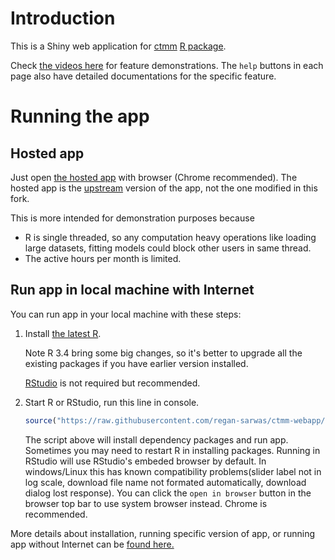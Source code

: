 # Introduction

This is a Shiny web application for [ctmm](https://github.com/ctmm-initiative/ctmm) [R package](https://cran.r-project.org/web/packages/ctmm/index.html).

Check [the videos here](README-demo.md) for feature demonstrations. The `help` buttons in each page also have detailed documentations for the specific feature.

# Running the app

## Hosted app
Just open [the hosted app](https://ctmm.shinyapps.io/ctmmweb/) with browser (Chrome recommended). The hosted app is the [upstream](https://github.com/ctmm-initiative/ctmm-webapp) version of the app, not the one modified in this fork.

This is more intended for demonstration purposes because

- R is single threaded, so any computation heavy operations like loading large datasets, fitting models could block other users in same thread.
- The active hours per month is limited.

## Run app in local machine with Internet

You can run app in your local machine with these steps:

1. Install [the latest R](https://www.r-project.org/).

    Note R 3.4 bring some big changes, so it's better to upgrade all the existing packages if you have earlier version installed.

    [RStudio](https://www.rstudio.com/products/rstudio/download/) is not required but recommended.

2. Start R or RStudio, run this line in console.

    ```r
    source("https://raw.githubusercontent.com/regan-sarwas/ctmm-webapp/master/run.R")
    ```

    The script above will install dependency packages and run app. Sometimes you may need to restart R in installing packages.
    Running in RStudio will use RStudio's embeded browser by default. In windows/Linux this has known compatibility problems(slider label not in log scale, download file name not formated automatically, download dialog lost response). You can click the `open in browser` button in the browser top bar to use system browser instead. Chrome is recommended.

  More details about installation, running specific version of app, or running app without Internet can be [found here.](README-install.md)
